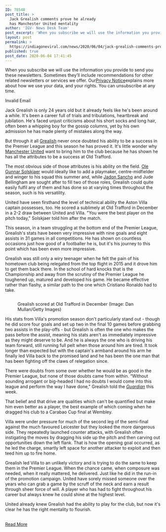 ```yaml
---
ID: 78548
post_title: >
  Jack Grealish comments prove he already
  has Manchester United mentality
author: 'IGV- News Desk Team'
post_excerpt: 'When you subscribe we will use the information you provide to send you these newsletters. Sometimes they’ll include recommendations for other related newsletters or services we offer. OurPrivacy Noticeexplains more about how we use your data, and your rights. You can unsubscribe at any time.Invalid EmailJack Grealish is only 24 years old but it already&hellip;'
layout: post
permalink: >
  https://indiagoneviral.com/news/2020/06/04/jack-grealish-comments-prove-he-already-has-manchester-united-mentality/78548/india-gone-viral/
published: true
post_date: 2020-06-04 17:41:45
---
```

<div itemprop="articleBody"><form data-json="{"mailingListId":"56247","displayName":"Manchester United FC","callToAction":"","buttonText":"","contentId":9697456,"endpointUrl":"https://communicator-proxy.tm-awx.com/api/publications/men/subscriptions/"}" data-mod="skinnySignup"><div><p><span><span>When you subscribe we will use the information you provide to send you these newsletters. Sometimes they’ll include recommendations for other related newsletters or services we offer. Our</span><a href="http://www.manchestereveningnews.co.uk/privacy-policy/">Privacy Notice</a><span>explains more about how we use your data, and your rights. You can unsubscribe at any time.</span></span></p><p><span>Invalid Email</span></p></div></form><p>Jack Grealish is only 24 years old but it already feels like he's been around a while. It's been a career full of trials and tribulations, heartbreak and jubilation. He's faced unjust criticisms about his short socks and long hair, often been a whipping boy for the gossip columns, yet by his own admission he has made plenty of mistakes along the way.</p> <p>But through it all <a data-content-type="section-topic" data-link-tracking="InArticle|Link" href="https://www.manchestereveningnews.co.uk/all-about/jack-grealish">Grealish</a> never once doubted his ability to be a success in the Premier League and this season he has proved it. It's little wonder why <a data-content-type="section-topic" data-link-tracking="InArticle|Link" href="https://www.manchestereveningnews.co.uk/all-about/manchester-united-fc">Manchester United</a> want to bring him to the club because he has shown he has all the attributes to be a success at Old Trafford.</p> <p>The most obvious side of those attributes is his ability on the field. <a data-content-type="section-topic" data-link-tracking="InArticle|Link" href="https://www.manchestereveningnews.co.uk/all-about/ole-gunnar-solskjaer">Ole Gunnar Solskjaer</a> would ideally like to add a playmaker, centre-midfielder and winger to his squad this summer and, while <a data-content-type="section-topic" data-link-tracking="InArticle|Link" href="https://www.manchestereveningnews.co.uk/all-about/jadon-sancho">Jadon Sancho</a> and Jude Bellingham are sought after to fill two of those roles, Grealish could quite easily fulfil any of them and has done so at varying times throughout the season, such is his versatility.</p> <section data-ad-dockable="true" data-embed-group="read-more" data-embed-items="2"></section><p>United have seen firsthand the level of technical ability the Aston Villa captain possesses, too. He scored a sublimely at Old Trafford in December in a 2-2 draw between United and Villa. "You were the best player on the pitch today," Solskjaer told him after the match.</p> <p>This season, in a team struggling at the bottom end of the Premier League, Grealish's stats have beeen very impressive with nine goals and eight assists in 31 games in all competitions. He has shown on countless occasions just how good of a footballer he is, but it's his journey to this point which has been even more impressive.</p> <p>Grealish was still only a wiry teenager when he felt the pain of his hometown club being relegated from the top flight in 2015 and it drove him to get them back there. In the school of hard knocks that is the Championship and away from the scrutiny of the Premier League he toughened up, matured and developed his game. He became effective rather than flashy, a similar path to the one which Cristiano Ronaldo had to take.</p> <figure data-mod="image" itemprop="image" itemscope="" itemtype="http://schema.org/ImageObject"><meta content="https://i2-prod.manchestereveningnews.co.uk/incoming/article18357313.ece/ALTERNATES/s615b/0_GettyImages-1191251591.jpg" itemprop="url"></meta><meta content="615" itemprop="width"></meta><meta content="401" itemprop="height"></meta><div>

<p><img alt="" content="https://i2-prod.manchestereveningnews.co.uk/incoming/article18357313.ece/ALTERNATES/s615b/0_GettyImages-1191251591.jpg" data-src="https://i2-prod.manchestereveningnews.co.uk/incoming/article18357313.ece/ALTERNATES/s615b/0_GettyImages-1191251591.jpg"></img></p>
</div>
<figcaption><span itemprop="description">Grealish scored at Old Trafford in December</span>
<span itemprop="author"> (Image: Dan Mullan/Getty Images)</span>
</figcaption></figure><p>His stats from Villa's promotion season don't particularly stand out - though he did score four goals and set up two in the final 10 games before grabbing two assists in the play-offs - but Grealish is often the one who makes the pass before the assist, meaning his stats aren't as immediately impressive as they might deserve to be. And he is always the one who is driving his team forward, still running full pelt when those around him are tired. It took longer than expected but with the captain's armband around his arm he finally led Villa back to the promised land and he has been the one man that has been fighting off the claws of relegation since.</p> <p>There were doubts from some over whether he would be as good in the Premier League, but none of those doubts came from within. “Without sounding arrogant or big-headed I had no doubts I would come into this league and perform the way I have done," Grealish told the <em><a href="https://www.theguardian.com/football/2020/jun/02/jack-grealish-aston-villa-mistakes-premier-league" rel="nofollow">Guardian</a></em> this week.</p> <p> That belief and that drive are qualities which can't be quantified but make him even better as a player, the best example of which coming when he dragged his club to a Carabao Cup final at Wembley.</p> <p>Villa were under pressure for much of the second leg of the semi-final against the much favoured Leicester but they looked the more dangerous side. They repeatedly launched counter attacks, with Grealish often instigating the moves by dragging his side up the pitch and then carving out opportunities down the left flank. That is how the opening goal occurred, as he led the charge, smartly left space for another attacker to exploit and then teed him up to fire home.</p>  <p>Grealish led Villa to an unlikely victory and is trying to do the same to keep them in the Premier League. When the chance came, when composure was needed, when it really mattered, he delivered. Just like he did in the run-in of the promotion campaign. United have sorely missed someone over the years who can grab a game by the scruff of the neck and earn a result through sheer force of will. A player who has had to fight throughout his career but always knew he could shine at the highest level.</p> <p>United already knew Grealish had the ability to play for the club, but now it's clear he has the right mentality to flourish.</p></div><br/><a href="https://www.manchestereveningnews.co.uk/sport/football/transfer-news/manchester-united-transfer-jack-grealish-18356559" class="button purchase" rel="nofollow noopener noreferrer" target="_blank">Read More</a>